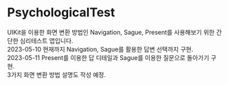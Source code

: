 # PsychologicalTest

UIKit을 이용한 화면 변환 방법인 Navigation, Sague, Present를 사용해보기 위한 간단한 심리테스트 앱입니다. <br/>
2023-05-10 현재까지 Navigation, Sague를 활용한 답변 선택까지 구현. <br/>
2023-05-11 Present를 이용한 답 디테일과 Sague를 이용한 질문으로 돌아가기 구현. <br/>
3가지 화면 변환 방법 설명도 작성 예정.
